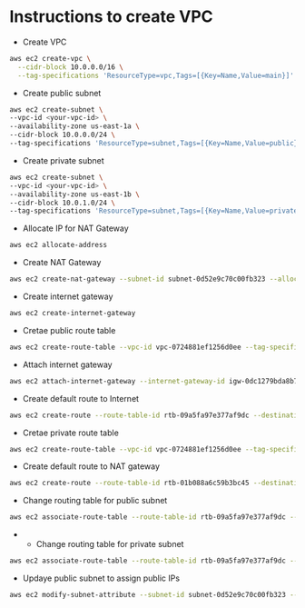 # Instructions to create VPC

- Create VPC

```bash
aws ec2 create-vpc \
  --cidr-block 10.0.0.0/16 \
  --tag-specifications 'ResourceType=vpc,Tags=[{Key=Name,Value=main}]'
```

- Create public subnet

```bash
aws ec2 create-subnet \
--vpc-id <your-vpc-id> \
--availability-zone us-east-1a \
--cidr-block 10.0.0.0/24 \
--tag-specifications 'ResourceType=subnet,Tags=[{Key=Name,Value=public}]'
```

- Create private subnet

```bash
aws ec2 create-subnet \
--vpc-id <your-vpc-id> \
--availability-zone us-east-1b \
--cidr-block 10.0.1.0/24 \
--tag-specifications 'ResourceType=subnet,Tags=[{Key=Name,Value=private}]'
```

- Allocate IP for NAT Gateway

```bash
aws ec2 allocate-address
```

- Create NAT Gateway

```bash
aws ec2 create-nat-gateway --subnet-id subnet-0d52e9c70c00fb323 --allocation-id eipalloc-0295d8a2d16314166 --tag-specifications 'ResourceType=natgateway,Tags=[{Key=Name,Value=my-nat-gateway}]'
```

- Create internet gateway

```bash
aws ec2 create-internet-gateway
```

- Cretae public route table

```bash
aws ec2 create-route-table --vpc-id vpc-0724881ef1256d0ee --tag-specifications 'ResourceType=route-table,Tags=[{Key=Name,Value=public-route}]'
```

- Attach internet gateway

```bash
aws ec2 attach-internet-gateway --internet-gateway-id igw-0dc1279bda8b73b8c --vpc-id vpc-0724881ef1256d0ee
```

- Create default route to Internet

```bash
aws ec2 create-route --route-table-id rtb-09a5fa97e377af9dc --destination-cidr-block 0.0.0.0/0 --gateway-id igw-0dc1279bda8b73b8c
```

- Cretae private route table

```bash
aws ec2 create-route-table --vpc-id vpc-0724881ef1256d0ee --tag-specifications 'ResourceType=route-table,Tags=[{Key=Name,Value=private-route}]'
```

- Create default route to NAT gateway

```bash
aws ec2 create-route --route-table-id rtb-01b088a6c59b3bc45 --destination-cidr-block 0.0.0.0/0 --nat-gateway-id nat-010274477794c2db2
```

- Change routing table for public subnet

```bash
aws ec2 associate-route-table --route-table-id rtb-09a5fa97e377af9dc --subnet-id subnet-0d52e9c70c00fb323
```

- - Change routing table for private subnet

```bash
aws ec2 associate-route-table --route-table-id rtb-09a5fa97e377af9dc --subnet-id subnet-0d52e9c70c00fb323
```

- Updaye public subnet to assign public IPs

```bash
aws ec2 modify-subnet-attribute --subnet-id subnet-0d52e9c70c00fb323 --map-public-ip-on-launch
```
